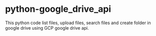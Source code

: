 # python-google_drive_api

This python code list files, upload files, search files and create folder in google drive using GCP google drive api.
